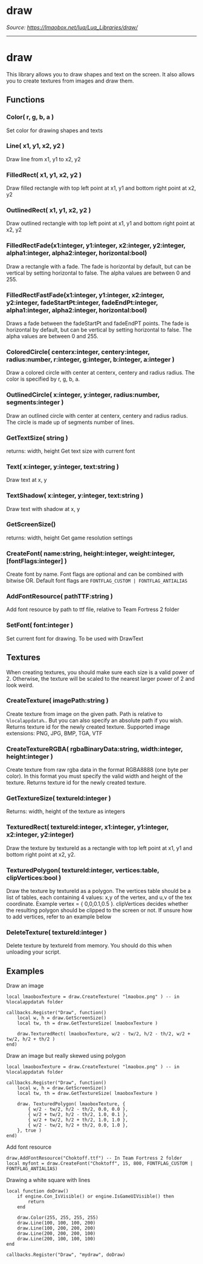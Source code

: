 # draw

*Source: https://lmaobox.net/lua/Lua_Libraries/draw/*

---



# draw


This library allows you to draw shapes and text on the screen. It also allows you to create textures from images and draw them.


## Functions


### Color( r, g, b, a )


Set color for drawing shapes and texts


### Line( x1, y1, x2, y2 )


Draw line from x1, y1 to x2, y2


### FilledRect( x1, y1, x2, y2 )


Draw filled rectangle with top left point at x1, y1 and bottom right point at x2, y2


### OutlinedRect( x1, y1, x2, y2 )


Draw outlined rectangle with top left point at x1, y1 and bottom right point at x2, y2


### FilledRectFade(x1:integer, y1:integer, x2:integer, y2:integer, alpha1:integer, alpha2:integer, horizontal:bool)


Draw a rectangle with a fade. The fade is horizontal by default, but can be vertical by setting horizontal to false. The alpha values are between 0 and 255.


### FilledRectFastFade(x1:integer, y1:integer, x2:integer, y2:integer, fadeStartPt:integer, fadeEndPt:integer, alpha1:integer, alpha2:integer, horizontal:bool)


Draws a fade between the fadeStartPt and fadeEndPT points. The fade is horizontal by default, but can be vertical by setting horizontal to false. The alpha values are between 0 and 255.


### ColoredCircle( centerx:integer, centery:integer, radius:number, r:integer, g:integer, b:integer, a:integer )


Draw a colored circle with center at centerx, centery and radius radius. The color is specified by r, g, b, a.


### OutlinedCircle( x:integer, y:integer, radius:number, segments:integer )


Draw an outlined circle with center at centerx, centery and radius radius. The circle is made up of segments number of lines.


### GetTextSize( string )


returns: width, height
Get text size with current font


### Text( x:integer, y:integer, text:string )


Draw text at x, y


### TextShadow( x:integer, y:integer, text:string )


Draw text with shadow at x, y


### GetScreenSize()


returns: width, height
Get game resolution settings


### CreateFont( name:string, height:integer, weight:integer, [fontFlags:integer] )


Create font by name. Font flags are optional and can be combined with bitwise OR. Default font flags are `FONTFLAG_CUSTOM | FONTFLAG_ANTIALIAS`


### AddFontResource( pathTTF:string )


Add font resource by path to ttf file, relative to Team Fortress 2 folder


### SetFont( font:integer )


Set current font for drawing. To be used with DrawText


## Textures


When creating textures, you should make sure each size is a valid power of 2. Otherwise, the texture will be scaled to the nearest larger power of 2 and look weird.


### CreateTexture( imagePath:string )


Create texture from image on the given path. Path is relative to `%localappdata%`.. But you can also specify an absolute path if you wish. Returns texture id for the newly created texture. Supported image extensions: PNG, JPG, BMP, TGA, VTF


### CreateTextureRGBA( rgbaBinaryData:string, width:integer, height:integer )


Create texture from raw rgba data in the format RGBA8888 (one byte per color). In this format you must specify the valid width and height of the texture. Returns texture id for the newly created texture.


### GetTextureSize( textureId:integer )


Returns: width, height of the texture as integers


### TexturedRect( textureId:integer, x1:integer, y1:integer, x2:integer, y2:integer)


Draw the texture by textureId as a rectangle with top left point at x1, y1 and bottom right point at x2, y2.


### TexturedPolygon( textureId:integer, vertices:table, clipVertices:bool )


Draw the texture by textureId as a polygon. The vertices table should be a list of tables, each containing 4 values: x,y of the vertex, and u,v of the tex coordinate. Example vertex = { 0,0,0.1,0.5 }. clipVertices decides whether the resulting polygon should be clipped to the screen or not. If unsure how to add vertices, refer to an example below


### DeleteTexture( textureId:integer )


Delete texture by textureId from memory. You should do this when unloading your script.


## Examples


Draw an image
```
local lmaoboxTexture = draw.CreateTexture( "lmaobox.png" ) -- in %localappdata% folder

callbacks.Register("Draw", function()
    local w, h = draw.GetScreenSize()
    local tw, th = draw.GetTextureSize( lmaoboxTexture )

    draw.TexturedRect( lmaoboxTexture, w/2 - tw/2, h/2 - th/2, w/2 + tw/2, h/2 + th/2 )
end)

```

Draw an image but really skewed using polygon
```
local lmaoboxTexture = draw.CreateTexture( "lmaobox.png" ) -- in %localappdata% folder

callbacks.Register("Draw", function()
    local w, h = draw.GetScreenSize()
    local tw, th = draw.GetTextureSize( lmaoboxTexture )

    draw. TexturedPolygon( lmaoboxTexture, {
        { w/2 - tw/2, h/2 - th/2, 0.0, 0.0 },
        { w/2 + tw/2, h/2 - th/2, 1.0, 0.1 },
        { w/2 + tw/2, h/2 + th/2, 1.0, 1.0 },
        { w/2 - tw/2, h/2 + th/2, 0.0, 1.0 },
    }, true )
end)

```

Add font resource
```
draw.AddFontResource("Choktoff.ttf") -- In Team Fortress 2 folder
local myfont = draw.CreateFont("Choktoff", 15, 800, FONTFLAG_CUSTOM | FONTFLAG_ANTIALIAS)

```

Drawing a white square with lines
```
local function doDraw()
    if engine.Con_IsVisible() or engine.IsGameUIVisible() then
        return
    end

    draw.Color(255, 255, 255, 255)
    draw.Line(100, 100, 100, 200)
    draw.Line(100, 200, 200, 200)
    draw.Line(200, 200, 200, 100)
    draw.Line(200, 100, 100, 100)
end

callbacks.Register("Draw", "mydraw", doDraw)

```


